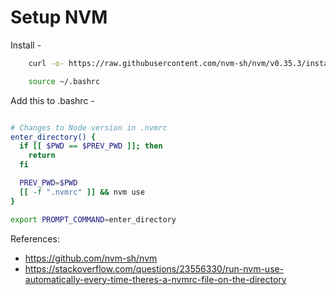 # Setup NVM

Install -

```bash
    curl -o- https://raw.githubusercontent.com/nvm-sh/nvm/v0.35.3/install.sh | bash

    source ~/.bashrc
```

Add this to .bashrc -

```bash

# Changes to Node version in .nvmrc
enter_directory() {
  if [[ $PWD == $PREV_PWD ]]; then
    return
  fi

  PREV_PWD=$PWD
  [[ -f ".nvmrc" ]] && nvm use
}

export PROMPT_COMMAND=enter_directory
```


References: 
- https://github.com/nvm-sh/nvm
- https://stackoverflow.com/questions/23556330/run-nvm-use-automatically-every-time-theres-a-nvmrc-file-on-the-directory

